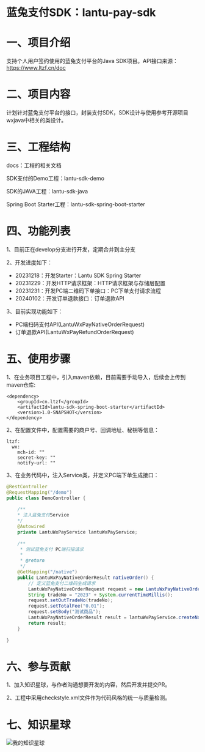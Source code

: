 # 蓝兔支付SDK：lantu-pay-sdk

# 一、项目介绍

支持个人用户签约使用的蓝兔支付平台的Java SDK项目。API接口来源：https://www.ltzf.cn/doc

# 二、项目内容

计划针对蓝兔支付平台的接口，封装支付SDK，SDK设计与使用参考开源项目wxjava中相关的类设计。

# 三、工程结构

docs：工程的相关文档

SDK支付的Demo工程：lantu-sdk-demo

SDK的JAVA工程：lantu-sdk-java

Spring Boot Starter工程：lantu-sdk-spring-boot-starter


# 四、功能列表

1、目前正在develop分支进行开发，定期合并到主分支

2、开发进度如下：

- 20231218：开发Starter：Lantu SDK Spring Starter
- 20231229：开发HTTP请求框架：HTTP请求框架与存储层配置
- 20231231：开发PC端二维码下单接口：PC下单支付请求流程
- 20240102：开发订单退款接口：订单退款API

3、目前实现功能如下：

- PC端扫码支付API(LantuWxPayNativeOrderRequest)
- 订单退款API(LantuWxPayRefundOrderRequest)

# 五、使用步骤

1、在业务项目工程中，引入maven依赖，目前需要手动导入，后续会上传到maven仓库:

```
<dependency>
    <groupId>cn.ltzf</groupId>
    <artifactId>lantu-sdk-spring-boot-starter</artifactId>
    <version>1.0-SNAPSHOT</version>
</dependency>
```

2、在配置文件中，配置需要的商户号、回调地址、秘钥等信息：

```
ltzf:
  wx:
    mch-id: ""
    secret-key: ""
    notify-url: ""
```

3、在业务代码中，注入Service类，并定义PC端下单生成接口：

```java
@RestController
@RequestMapping("/demo")
public class DemoController {
    
    /**
    * 注入蓝兔支付Service
    */
    @Autowired
    private LantuWxPayService lantuWxPayService;
    
    /**
     * 测试蓝兔支付 PC端扫描请求
     *
     * @return
     */
    @GetMapping("/native")
    public LantuWxPayNativeOrderResult nativeOrder() {
        // 定义蓝兔支付二维码生成请求
        LantuWxPayNativeOrderRequest request = new LantuWxPayNativeOrderRequest();
        String tradeNo = "2023" + System.currentTimeMillis();
        request.setOutTradeNo(tradeNo);
        request.setTotalFee("0.01");
        request.setBody("测试商品");
        LantuWxPayNativeOrderResult result = lantuWxPayService.createNativeOrder(request);
        return result;
    }
    
}
```

# 六、参与贡献

1、加入知识星球，与作者沟通想要开发的内容，然后开发并提交PR。

2、工程中采用checkstyle.xml文件作为代码风格的统一与质量检测。

# 七、知识星球


![我的知识星球](https://github.com/wuchubuzai2018/lantu-pay-sdk/assets/42382506/6bbc7f10-55c7-4507-9d20-1141c2b81355)
